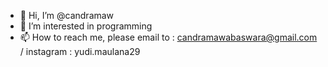 - 👋 Hi, I’m @candramaw
- 👀 I’m interested in programming
- 📫 How to reach me, please email to : candramawabaswara@gmail.com / instagram : yudi.maulana29

<!---
candramaw/candramaw is a ✨ special ✨ repository because its `README.md` (this file) appears on your GitHub profile.
You can click the Preview link to take a look at your changes.
--->

